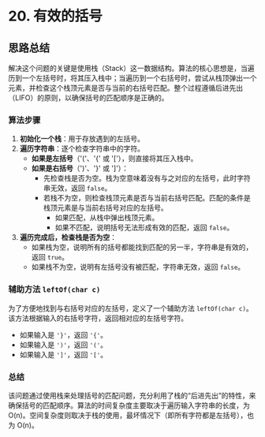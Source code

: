# 20. 有效的括号


## 思路总结

解决这个问题的关键是使用栈（Stack）这一数据结构。算法的核心思想是，当遍历到一个左括号时，将其压入栈中；当遍历到一个右括号时，尝试从栈顶弹出一个元素，并检查这个栈顶元素是否与当前的右括号匹配。整个过程遵循后进先出（LIFO）的原则，以确保括号的匹配顺序是正确的。

### 算法步骤

1. **初始化一个栈**：用于存放遇到的左括号。
2. **遍历字符串**：逐个检查字符串中的字符。
   - **如果是左括号**（'('、'{' 或 '['），则直接将其压入栈中。
   - **如果是右括号**（')'、'}' 或 ']'）：
     - 先检查栈是否为空。栈为空意味着没有与之对应的左括号，此时字符串无效，返回 `false`。
     - 若栈不为空，则检查栈顶元素是否与当前右括号匹配。匹配的条件是栈顶元素是与当前右括号对应的左括号。
       - 如果匹配，从栈中弹出栈顶元素。
       - 如果不匹配，说明括号无法形成有效的匹配，返回 `false`。
3. **遍历完成后，检查栈是否为空**：
   - 如果栈为空，说明所有的括号都能找到匹配的另一半，字符串是有效的，返回 `true`。
   - 如果栈不为空，说明有左括号没有被匹配，字符串无效，返回 `false`。

### 辅助方法 `leftOf(char c)`

为了方便地找到与右括号对应的左括号，定义了一个辅助方法 `leftOf(char c)`。该方法根据输入的右括号字符，返回相对应的左括号字符。

- 如果输入是 `'}'`，返回 `'{'`。
- 如果输入是 `')'`，返回 `'('`。
- 如果输入是 `']'`，返回 `'['`。

### 总结

该问题通过使用栈来处理括号的匹配问题，充分利用了栈的“后进先出”的特性，来确保括号的匹配顺序。算法的时间复杂度主要取决于遍历输入字符串的长度，为 O(n)。空间复杂度则取决于栈的使用，最坏情况下（即所有字符都是左括号），也为 O(n)。

